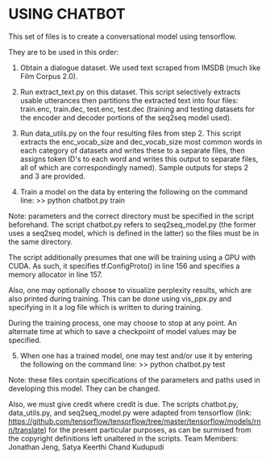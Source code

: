 # USING CHATBOT

This set of files is to create a conversational model using tensorflow.

They are to be used in this order:

1. Obtain a dialogue dataset. We used text scraped from IMSDB (much like Film Corpus 2.0).

2. Run extract_text.py on this dataset. This script selectively extracts usable utterances then partitions the extracted text into four files: train.enc, train.dec, test.enc, test.dec (training and testing datasets for the encoder and decoder portions of the seq2seq model used).

3. Run data_utils.py on the four resulting files from step 2. This script extracts the enc_vocab_size and dec_vocab_size most common words in each category of datasets and writes these to a separate files, then assigns token ID's to each word and writes this output to separate files, all of which are correspondingly named). Sample outputs for steps 2 and 3 are provided.

4. Train a model on the data by entering the following on the command line: >> python chatbot.py train

Note: parameters and the correct directory must be specified in the script beforehand. The script chatbot.py refers to seq2seq_model.py (the former uses a seq2seq model, which is defined in the latter) so the files must be in the same directory.

The script additionally presumes that one will be training using a GPU with CUDA. As such, it specifies tf.ConfigProto() in line 156 and specifies a memory allocator in line 157.

Also, one may optionally choose to visualize perplexity results, which are also printed during training. This can be done using vis_ppx.py and specifying in it a log file which is written to during training.

During the training process, one may choose to stop at any point. An alternate time at which to save a checkpoint of model values may be specified.

5. When one has a trained model, one may test and/or use it by entering the following on the command line: >> python chatbot.py test

Note: these files contain specifications of the parameters and paths used in developing this model. They can be changed.

Also, we must give credit where credit is due. The scripts chatbot.py, data_utils.py, and seq2seq_model.py were adapted from tensorflow (link: https://github.com/tensorflow/tensorflow/tree/master/tensorflow/models/rnn/translate) for the present particular purposes, as can be surmised from the copyright definitions left unaltered in the scripts. Team Members: Jonathan Jeng, Satya Keerthi Chand Kudupudi
